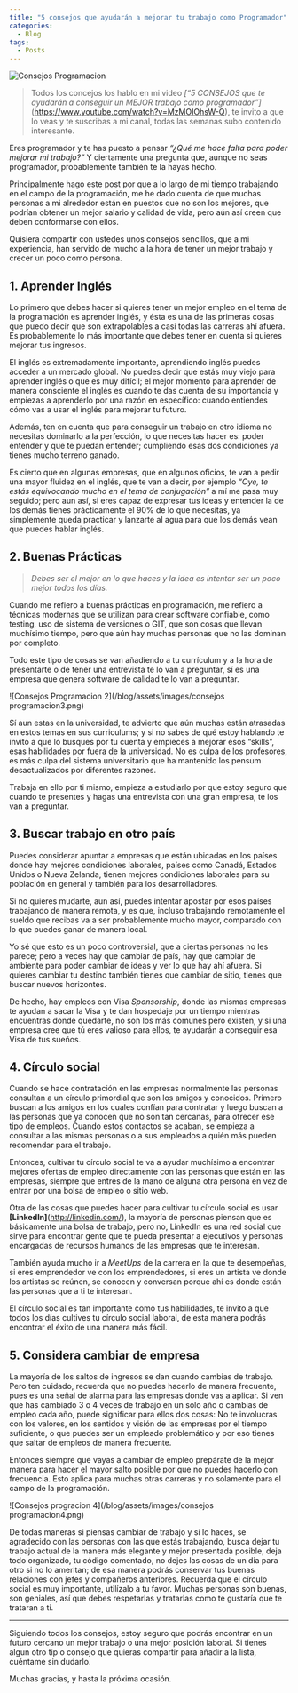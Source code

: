 ```yaml
---
title: "5 consejos que ayudarán a mejorar tu trabajo como Programador"
categories:
  - Blog
tags:
  - Posts
---
```


![Consejos Programacion](/blog/assets/images/programacion2.png)

>Todos los concejos los hablo en mi video *[“5 CONSEJOS que te ayudarán a conseguir un MEJOR trabajo como programador”]*(https://www.youtube.com/watch?v=MzMOIOhsW-Q), te invito a que lo veas y te suscribas a mi canal, todas las semanas subo contenido interesante.


Eres programador y te has puesto a pensar *“¿Qué me hace falta para poder mejorar mi trabajo?”* Y ciertamente una pregunta que, aunque no seas programador, probablemente también te la hayas hecho.

Principalmente hago este post por que a lo largo de mi tiempo trabajando en el campo de la programación, me he dado cuenta de que muchas personas a mi alrededor están en puestos que no son los mejores, que podrían obtener un mejor salario y calidad de vida, pero aún así creen que deben conformarse con ellos.

Quisiera compartir con ustedes unos consejos sencillos, que a mi experiencia, han servido de mucho a la hora de tener un mejor trabajo y crecer un poco como persona.

## 1. Aprender Inglés
Lo primero que debes hacer si quieres tener un mejor empleo en el tema de la programación es aprender inglés, y ésta es una de las primeras cosas que puedo decir que son extrapolables a casi todas las carreras ahí afuera. Es probablemente lo más importante que debes tener en cuenta si quieres mejorar tus ingresos.

El inglés es extremadamente importante, aprendiendo inglés puedes acceder a un mercado global. No puedes decir que estás muy viejo para aprender inglés o que es muy difícil; el mejor momento para aprender de manera consciente el inglés es cuando te das cuenta de su importancia y empiezas a aprenderlo por una razón en específico: cuando entiendes cómo vas a usar el inglés para mejorar tu futuro.

Además, ten en cuenta que para conseguir un trabajo en otro idioma no necesitas dominarlo a la perfección, lo que necesitas hacer es: poder entender y que te puedan entender; cumpliendo esas dos condiciones ya tienes mucho terreno ganado.

Es cierto que en algunas empresas, que en algunos oficios, te van a pedir una mayor fluidez en el inglés, que te van a decir, por ejemplo *“Oye, te estás equivocando mucho en el tema de conjugación”* a mí me pasa muy seguido; pero aun así, si eres capaz de expresar tus ideas y entender la de los demás tienes prácticamente el 90% de lo que necesitas, ya simplemente queda practicar y lanzarte al agua para que los demás vean que puedes hablar inglés.

## 2. Buenas Prácticas
> *Debes ser el mejor en lo que haces y la idea es intentar ser un poco mejor todos los días.*

Cuando me refiero a buenas prácticas en programación, me refiero a técnicas modernas que se utilizan para crear software confiable, como testing, uso de sistema de versiones o GIT, que son cosas que llevan muchísimo tiempo, pero que aún hay muchas personas que no las dominan por completo.

Todo este tipo de cosas se van añadiendo a tu currículum y a la hora de presentarte o de tener una entrevista te lo van a preguntar, sí es una empresa que genera software de calidad te lo van a preguntar.

![Consejos Programacion 2](/blog/assets/images/consejos programacion3.png)

Sí aun estas en la universidad, te advierto que aún muchas están atrasadas en estos temas en sus curriculums; y si no sabes de qué estoy hablando te invito a que lo busques por tu cuenta y empieces a mejorar esos “skills”, esas habilidades por fuera de la universidad. No es culpa de los profesores, es más culpa del sistema universitario que ha mantenido los pensum desactualizados por diferentes razones.

Trabaja en ello por ti mismo, empieza a estudiarlo por que estoy seguro que cuando te presentes y hagas una entrevista con una gran empresa, te los van a preguntar.

## 3. Buscar trabajo en otro país
Puedes considerar apuntar a empresas que están ubicadas en los países donde hay mejores condiciones laborales, países como Canadá, Estados Unidos o Nueva Zelanda, tienen mejores condiciones laborales para su población en general y también para los desarrolladores.

Si no quieres mudarte, aun así, puedes intentar apostar por esos países trabajando de manera remota, y es que, incluso trabajando remotamente el sueldo que recibas va a ser probablemente mucho mayor, comparado con lo que puedes ganar de manera local.

Yo sé que esto es un poco controversial, que a ciertas personas no les parece; pero a veces hay que cambiar de país, hay que cambiar de ambiente para poder cambiar de ideas y ver lo que hay ahí afuera. Si quieres cambiar tu destino también tienes que cambiar de sitio, tienes que buscar nuevos horizontes.

De hecho, hay empleos con Visa *Sponsorship*, donde las mismas empresas te ayudan a sacar la Visa y te dan hospedaje por un tiempo mientras encuentras donde quedarte, no son los más comunes pero existen, y si una empresa cree que tú eres valioso para ellos, te ayudarán a conseguir esa Visa de tus sueños.

## 4. Círculo social
Cuando se hace contratación en las empresas normalmente las personas consultan a un círculo primordial que son los amigos y conocidos. Primero buscan a los amigos en los cuales confían para contratar y luego buscan a las personas que ya conocen que no son tan cercanas, para ofrecer ese tipo de empleos. Cuando estos contactos se acaban, se empieza a consultar a las mismas personas o a sus empleados a quién más pueden recomendar para el trabajo.

Entonces, cultivar tu círculo social te va a ayudar muchísimo a encontrar mejores ofertas de empleo directamente con las personas que están en las empresas, siempre que entres de la mano de alguna otra persona en vez de entrar por una bolsa de empleo o sitio web.

Otra de las cosas que puedes hacer para cultivar tu círculo social es usar **[LinkedIn]**(http://linkedin.com/), la mayoría de personas piensan que es básicamente una bolsa de trabajo, pero no, LinkedIn es una red social que sirve para encontrar gente que te pueda presentar a ejecutivos y personas encargadas de recursos humanos de las empresas que te interesan.

También ayuda mucho ir a *MeetUps* de la carrera en la que te desempeñas, si eres emprendedor ve con los emprendedores, si eres un artista ve donde los artistas se reúnen, se conocen y conversan porque ahí es donde están las personas que a ti te interesan.

El círculo social es tan importante como tus habilidades, te invito a que todos los días cultives tu círculo social laboral, de esta manera podrás encontrar el éxito de una manera más fácil.

## 5. Considera cambiar de empresa
La mayoría de los saltos de ingresos se dan cuando cambias de trabajo. Pero ten cuidado, recuerda que no puedes hacerlo de manera frecuente, pues es una señal de alarma para las empresas donde vas a aplicar. Si ven que has cambiado 3 o 4 veces de trabajo en un solo año o cambias de empleo cada año, puede significar para ellos dos cosas: No te involucras con los valores, en los sentidos y visión de las empresas por el tiempo suficiente, o que puedes ser un empleado problemático y por eso tienes que saltar de empleos de manera frecuente.

Entonces siempre que vayas a cambiar de empleo prepárate de la mejor manera para hacer el mayor salto posible por que no puedes hacerlo con frecuencia. Esto aplica para muchas otras carreras y no solamente para el campo de la programación.

![Consejos progracion 4](/blog/assets/images/consejos programacion4.png)

De todas maneras si piensas cambiar de trabajo y si lo haces, se agradecido con las personas con las que estás trabajando, busca dejar tu trabajo actual de la manera más elegante y mejor presentada posible, deja todo organizado, tu código comentado, no dejes las cosas de un dia para otro si no lo ameritan; de esa manera podrás conservar tus buenas relaciones con jefes y compañeros anteriores. Recuerda que el círculo social es muy importante, utilízalo a tu favor. Muchas personas son buenas, son geniales, así que debes respetarlas y tratarlas como te gustaría que te trataran a ti.

---

Siguiendo todos los consejos, estoy seguro que podrás encontrar en un futuro cercano un mejor trabajo o una mejor posición laboral. Si tienes algun otro tip o consejo que quieras compartir para añadir a la lista, cuéntame sin dudarlo.

Muchas gracias, y hasta la próxima ocasión.
